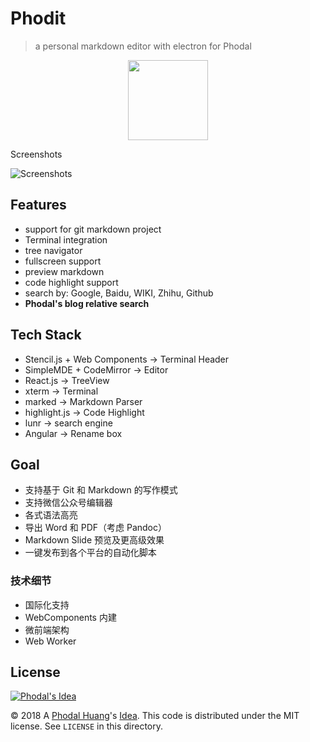 # Phodit

> a personal markdown editor with electron for Phodal

<p align="center">
  <img width="128" height="128" src="./assets/imgs/icons/png/128x128.png">
</p> 

Screenshots

![Screenshots](./docs/phodit-ss.jpg)

Features
---

 - support for git markdown project
 - Terminal integration
 - tree navigator
 - fullscreen support
 - preview markdown
 - code highlight support
 - search by: Google, Baidu, WIKI, Zhihu, Github
 - **Phodal's blog relative search**
 
Tech Stack
---

 - Stencil.js + Web Components -> Terminal Header
 - SimpleMDE + CodeMirror -> Editor
 - React.js -> TreeView
 - xterm -> Terminal
 - marked -> Markdown Parser
 - highlight.js -> Code Highlight
 - lunr -> search engine 
 - Angular -> Rename box
 
Goal
---

 - 支持基于 Git 和 Markdown 的写作模式
 - 支持微信公众号编辑器
 - 各式语法高亮
 - 导出 Word 和 PDF（考虑 Pandoc）
 - Markdown Slide 预览及更高级效果
 - 一键发布到各个平台的自动化脚本

### 技术细节

 - 国际化支持
 - WebComponents 内建
 - 微前端架构 
 - Web Worker

License
---

[![Phodal's Idea](https://brand.phodal.com/shields/idea-small.svg)](https://ideas.phodal.com/)

© 2018 A [Phodal Huang](https://www.phodal.com)'s [Idea](https://github.com/phodal/ideas).  This code is distributed under the MIT license. See `LICENSE` in this directory.
